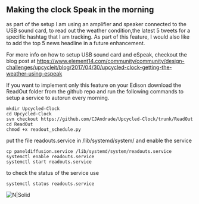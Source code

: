 ## Making the clock Speak in the morning
as part of the setup I am using an amplifier and speaker connected to the USB sound card, to read out the weather condition,the latest 5 tweets for a specific hashtag that I am tracking. As part of this feature, I would also like to add the top 5 news headline in a future enhancement.

For more info on how to setup USB sound card and eSpeak, checkout the blog post at
https://www.element14.com/community/community/design-challenges/upcycleit/blog/2017/04/30/upcycled-clock-getting-the-weather-using-espeak


If you want to implement only this feature on your Edison download the ReadOut folder from the github repo and run the following commands to setup a service to autorun every morning.

    mkdir Upcycled-Clock
    cd Upcycled-Clock
    svn checkout https://github.com/CJAndrade/Upcycled-Clock/trunk/ReadOut
    cd ReadOut
    chmod +x readout_schedule.py

put the file readouts.service in  /lib/systemd/system/ and enable the service

    cp paneldiffusion.service /lib/systemd/system/readouts.service
    systemctl enable readouts.service
    systemctl start readouts.service

to check the status of the service use

    systemctl status readouts.service

![N|Solid](https://www.element14.com/community/servlet/JiveServlet/showImage/38-25597-417848/IMG_20170529_130926.jpg)
